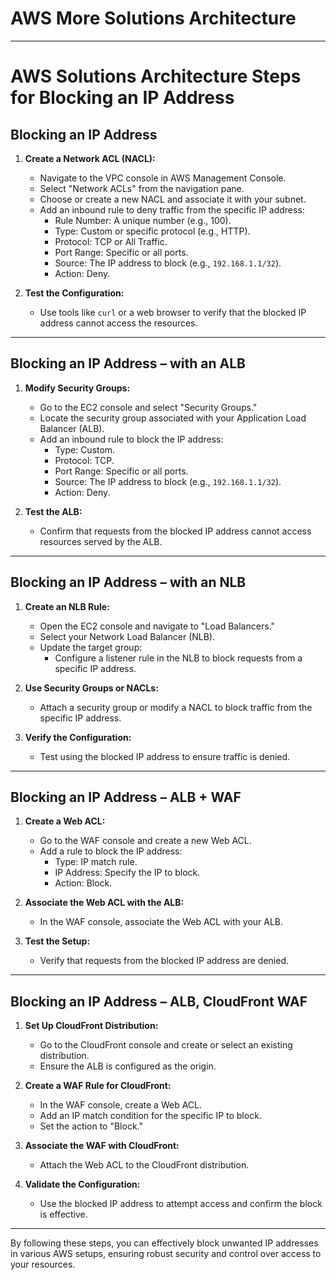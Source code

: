 # AWS More Solutions Architecture

---
# AWS Solutions Architecture Steps for Blocking an IP Address

## Blocking an IP Address
1. **Create a Network ACL (NACL):**
   - Navigate to the VPC console in AWS Management Console.
   - Select "Network ACLs" from the navigation pane.
   - Choose or create a new NACL and associate it with your subnet.
   - Add an inbound rule to deny traffic from the specific IP address:
     - Rule Number: A unique number (e.g., 100).
     - Type: Custom or specific protocol (e.g., HTTP).
     - Protocol: TCP or All Traffic.
     - Port Range: Specific or all ports.
     - Source: The IP address to block (e.g., `192.168.1.1/32`).
     - Action: Deny.

2. **Test the Configuration:**
   - Use tools like `curl` or a web browser to verify that the blocked IP address cannot access the resources.

---

## Blocking an IP Address – with an ALB
1. **Modify Security Groups:**
   - Go to the EC2 console and select "Security Groups."
   - Locate the security group associated with your Application Load Balancer (ALB).
   - Add an inbound rule to block the IP address:
     - Type: Custom.
     - Protocol: TCP.
     - Port Range: Specific or all ports.
     - Source: The IP address to block (e.g., `192.168.1.1/32`).
     - Action: Deny.

2. **Test the ALB:**
   - Confirm that requests from the blocked IP address cannot access resources served by the ALB.

---

## Blocking an IP Address – with an NLB
1. **Create an NLB Rule:**
   - Open the EC2 console and navigate to "Load Balancers."
   - Select your Network Load Balancer (NLB).
   - Update the target group:
     - Configure a listener rule in the NLB to block requests from a specific IP address.

2. **Use Security Groups or NACLs:**
   - Attach a security group or modify a NACL to block traffic from the specific IP address.

3. **Verify the Configuration:**
   - Test using the blocked IP address to ensure traffic is denied.

---

## Blocking an IP Address – ALB + WAF
1. **Create a Web ACL:**
   - Go to the WAF console and create a new Web ACL.
   - Add a rule to block the IP address:
     - Type: IP match rule.
     - IP Address: Specify the IP to block.
     - Action: Block.

2. **Associate the Web ACL with the ALB:**
   - In the WAF console, associate the Web ACL with your ALB.

3. **Test the Setup:**
   - Verify that requests from the blocked IP address are denied.

---

## Blocking an IP Address – ALB, CloudFront WAF
1. **Set Up CloudFront Distribution:**
   - Go to the CloudFront console and create or select an existing distribution.
   - Ensure the ALB is configured as the origin.

2. **Create a WAF Rule for CloudFront:**
   - In the WAF console, create a Web ACL.
   - Add an IP match condition for the specific IP to block.
   - Set the action to "Block."

3. **Associate the WAF with CloudFront:**
   - Attach the Web ACL to the CloudFront distribution.

4. **Validate the Configuration:**
   - Use the blocked IP address to attempt access and confirm the block is effective.

---

By following these steps, you can effectively block unwanted IP addresses in various AWS setups, ensuring robust security and control over access to your resources.
